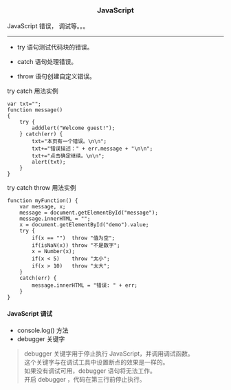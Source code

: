 ### <center>JavaScript
 JavaScript 错误， 调试等。。。
***
* try 语句测试代码块的错误。

* catch 语句处理错误。

* throw 语句创建自定义错误。

try catch 用法实例
```
var txt=""; 
function message() 
{ 
    try { 
        adddlert("Welcome guest!"); 
    } catch(err) { 
        txt="本页有一个错误。\n\n"; 
        txt+="错误描述：" + err.message + "\n\n"; 
        txt+="点击确定继续。\n\n"; 
        alert(txt); 
    } 
}
```
try catch throw 用法实例
```
function myFunction() {
    var message, x;
    message = document.getElementById("message");
    message.innerHTML = "";
    x = document.getElementById("demo").value;
    try { 
        if(x == "")  throw "值为空";
        if(isNaN(x)) throw "不是数字";
        x = Number(x);
        if(x < 5)    throw "太小";
        if(x > 10)   throw "太大";
    }
    catch(err) {
        message.innerHTML = "错误: " + err;
    }
}
```
#### JavaScript 调试
* console.log() 方法
* debugger 关键字
> debugger 关键字用于停止执行 JavaScript，并调用调试函数。  
> 这个关键字与在调试工具中设置断点的效果是一样的。  
> 如果没有调试可用，debugger 语句将无法工作。  
> 开启 debugger ，代码在第三行前停止执行。